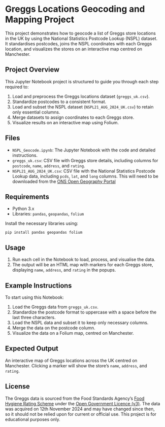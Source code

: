 # Greggs Locations Geocoding and Mapping Project
This project demonstrates how to geocode a list of Greggs store locations in the UK by using the National Statistics Postcode Lookup (NSPL) dataset. It standardises postcodes, joins the NSPL coordinates with each Greggs location, and visualizes the stores on an interactive map centred on Manchester.

## Project Overview
This Jupyter Notebook project is structured to guide you through each step required to:

1. Load and preprocess the Greggs locations dataset (`greggs_uk.csv`).
2. Standardize postcodes to a consistent format.
3. Load and subset the NSPL dataset (`NSPL21_AUG_2024_UK.csv`) to retain only essential columns.
4. Merge datasets to assign coordinates to each Greggs store.
5. Visualize results on an interactive map using Folium.

## Files
* `NSPL_Geocode.ipynb`: The Jupyter Notebook with the code and detailed instructions.
* `greggs_uk.csv`: CSV file with Greggs store details, including columns for `postcode`, `name`, `address`, and `rating`.
* `NSPL21_AUG_2024_UK.csv`: CSV file with the National Statistics Postcode Lookup data, including `pcds`, `lat`, and `long` columns.  This will need to be downloaded from the [ONS Open Geography Portal](https://geoportal.statistics.gov.uk/search?q=PRD_NSPL%20AUG_2024&sort=Date%20Created%7Ccreated%7Cdesc)

## Requirements
* Python 3.x
* Libraries: `pandas`, `geopandas`, `folium`

Install the necessary libraries using:

`pip install pandas geopandas folium`

## Usage
1. Run each cell in the Notebook to load, process, and visualise the data.
2. The output will be an HTML map with markers for each Greggs store, displaying `name`, `address`, and `rating` in the popups.

## Example Instructions
To start using this Notebook:

1. Load the Greggs data from `greggs_uk.csv`.
2. Standardize the postcode format to uppercase with a space before the last three characters.
3. Load the NSPL data and subset it to keep only necessary columns.
4. Merge the data on the postcode column.
5. Visualize the data on a Folium map, centred on Manchester.

## Expected Output
An interactive map of Greggs locations across the UK centred on Manchester. Clicking a marker will show the store’s `name`, `address`, and `rating`.

## License
The Greggs data is sourced from the Food Standards Agency’s [Food Hygiene Rating Scheme](https://data.food.gov.uk/catalog/datasets/38dd8d6a-5ab1-4f50-b753-ab33288e3200) under the [Open Government Licence (v3)](https://www.nationalarchives.gov.uk/doc/open-government-licence/version/3/). The data was acquired on 12th November 2024 and may have changed since then, so it should not be relied upon for current or official use. This project is for educational purposes only.